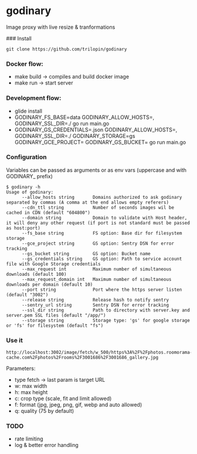 # godinary
Image proxy with live resize &amp; tranformations


### Install
```
git clone https://github.com/trilopin/godinary
```


### Docker flow:
- make build -> compiles and build docker image
- make run -> start server

### Development flow:
- glide install
- GODINARY_FS_BASE=data GODINARY_ALLOW_HOSTS=<host>, GODINARY_SSL_DIR=./ go run main.go
- GODINARY_GS_CREDENTIALS=<credential>.json GODINARY_ALLOW_HOSTS=<host>, GODINARY_SSL_DIR=./ GODINARY_STORAGE=gs GODINARY_GCE_PROJECT=<gce project> GODINARY_GS_BUCKET=<gce bucket>  go run main.go

### Configuration
Variables can be passed as arguments or as env vars (uppercase and with GODINARY_ prefix)
```
$ godinary -h
Usage of godinary:
      --allow_hosts string       Domains authorized to ask godinary separated by commas (A comma at the end allows empty referers)
      --cdn_ttl string           Number of seconds images wil be cached in CDN (default "604800")
      --domain string            Domain to validate with Host header, it will deny any other request (if port is not standard must be passed as host:port)
      --fs_base string           FS option: Base dir for filesystem storage
      --gce_project string       GS option: Sentry DSN for error tracking
      --gs_bucket string         GS option: Bucket name
      --gs_credentials string    GS option: Path to service account file with Google Storage credentials
      --max_request int          Maximum number of simultaneous downloads (default 100)
      --max_request_domain int   Maximum number of simultaneous downloads per domain (default 10)
      --port string              Port where the https server listen (default "3002")
      --release string           Release hash to notify sentry
      --sentry_url string        Sentry DSN for error tracking
      --ssl_dir string           Path to directory with server.key and server.pem SSL files (default "/app/")
      --storage string           Storage type: 'gs' for google storage or 'fs' for filesystem (default "fs")
```


### Use it
```
http://localhost:3002/image/fetch/w_500/https%3A%2F%2Fphotos.roomorama-cache.com%2Fphotos%2Frooms%2F3001686%2F3001686_gallery.jpg
```

Parameters:
- type fetch -> last param is target URL
- w: max width
- h: max height
- c: crop type (scale, fit and limit allowed)
- f: format (jpg, jpeg, png, gif, webp and auto allowed)
- q: quality (75 by default)

### TODO
- rate limiting
- log & better error handling
